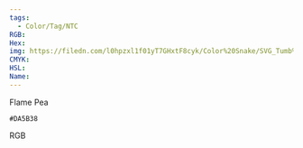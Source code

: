 ```yaml
---
tags:
  - Color/Tag/NTC
RGB:
Hex:
img: https://filedn.com/l0hpzxl1f01yT7GHxtF8cyk/Color%20Snake/SVG_Tumb%20Mass%20No%20Name/DA5B38.svg
CMYK:
HSL:
Name:
---
```

Flame Pea
```palette
#DA5B38
```
RGB
